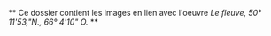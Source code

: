 ** Ce dossier contient les images en lien avec l'oeuvre *Le fleuve, 50° 11'53,"N., 66° 4'10" O.* **
